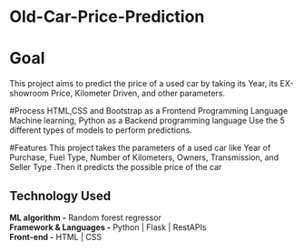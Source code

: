 # Old-Car-Price-Prediction

# Goal 
This project aims to predict the price of a used car by taking its Year, its EX-showroom Price, Kilometer Driven, and other parameters.

#Process
HTML,CSS and Bootstrap as a Frontend Programming Language Machine learning, Python as a Backend programming language Use the 5 different types of models to perform predictions.

#Features
This project takes the parameters of a used car like Year of Purchase, Fuel Type, Number of Kilometers, Owners, Transmission, and Seller Type .Then it predicts the possible price of the car

## Technology Used  

<b>ML algorithm -</b> Random forest regressor  
<b>Framework & Languages -</b> Python | Flask | RestAPIs    
<b>Front-end -</b> HTML | CSS 
